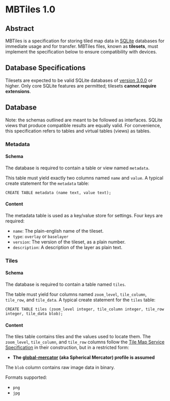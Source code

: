 # MBTiles 1.0

## Abstract

MBTiles is a specification for storing tiled map data in  [SQLite](http://sqlite.org/) databases for immediate usage and for transfer. MBTiles files, known as **tilesets**, must implement the specification below to ensure compatibility with devices.

## Database Specifications

Tilesets are expected to be valid SQLite databases of [version 3.0.0](http://sqlite.org/formatchng.html) or higher. Only core SQLite features are permitted; tilesets **cannot require extensions**.

## Database

Note: the schemas outlined are meant to be followed as interfaces. SQLite views that produce compatible results are equally valid. For convenience, this specification refers to tables and virtual tables (views) as tables.

### Metadata

#### Schema

The database is required to contain a table or view named `metadata`.

This table must yield exactly two columns named `name` and `value`. A typical create statement for the `metadata` table:

    CREATE TABLE metadata (name text, value text);

#### Content

The metadata table is used as a key/value store for settings. Four keys are required:

* `name`: The plain-english name of the tileset.
* `type`: `overlay` or `baselayer`
* `version`: The version of the tileset, as a plain number.
* `description`: A description of the layer as plain text.

### Tiles

#### Schema

The database is required to contain a table named `tiles`.

The table must yield four columns named `zoom_level`, `tile_column`, `tile_row`, and `tile_data`. A typical create statement for the `tiles` table:

    CREATE TABLE tiles (zoom_level integer, tile_column integer, tile_row integer, tile_data blob);

#### Content

The tiles table contains tiles and the values used to locate them. The `zoom_level`, `tile_column`, and `tile_row` columns follow the [Tile Map Service Specification](http://wiki.osgeo.org/wiki/Tile_Map_Service_Specification) in their construction, but in a restricted form:

* **The [global-mercator](http://wiki.osgeo.org/wiki/Tile_Map_Service_Specification#global-mercator) (aka Spherical Mercator) profile is assumed**

The `blob` column contains raw image data in binary.

Formats supported:

* `png`
* `jpg`
